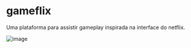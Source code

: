 # gameflix
Uma plataforma para assistir gameplay inspirada na interface do netflix.

![image](https://user-images.githubusercontent.com/81600458/132773337-4afad45e-c10a-4890-b85c-f3a02e7dd210.png)
